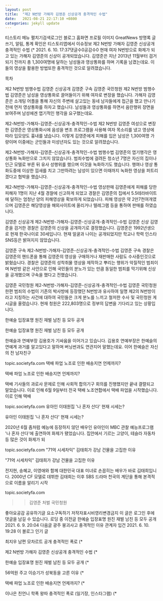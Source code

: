 ```yaml
---
layout: post
title:  "제2 N번방 가해자 김영준 신상공개 충격적인 수법"
date:   2021-08-21 22:17:10 +0800
categories: jekyll update
---
```

티스토리 메뉴 펼치기검색로그인
블로그 홈화면
프로필 이미지
GreatNews
방명록
글쓰기, 알림, 통계 확인은 티스토리앱에서
이슈정보
제2 N번방 가해자 김영준 신상공개 충격적인 수법
$%@#%@%$(*
2021. 6. 10. 17:37댓글수0공감수0
현재 여자 N번방으로 화제가 되고 있는 가해자 김영준의 신상이 공개되었습니다. 김영준은 지난 2013년 11월부터 검거되기 전까지 총 1,300여명에 달하는 남성들과 영상통화를 하며 기록을 남겼는데요. 이들의 영상을 활용한 방법또한 충격적인 것으로 알려졌습니다.

 

목차

제2 N번방 범행수법
김영준 신상공개
김영준 구속
김영준 국민청원
제2 N번방 범행수법
김영준은 남성을 영상통화로 끌어들이기 위해 여자로 변장을 했습니다. 가해자 김영준은 소개팅 어플을 통해 자신의 주변에 살고있는 동네 남자들에게 접근을 했고 만나기 전에 먼저 영상통화를 하자고 했습니다. 남성들과 영상통화를 하면서 음란행위 장면을 보여주며 남성에겐 엽기적인 행각을 요구했는데요.

 

제2-N번방-가해자-김영준-신상공개-충격적인-수법
제2 N번방 김영준
여성으로 변장한 김영준은 영상통화시에 음성을 변조 프로그램을 사용해 여자 목소리를 냈고 영상에 따라 입모양도 흉내를 냈습니다. 이렇게 김영준에게 피해를 입은 남성은 1,300여명 가량이며 이중에는 군인들과 미성년자도 있는 것으로 알려졌습니다.

 

제2-N번방-가해자-김영준-신상공개-충격적인-수법
범행수법
김영준의 엽기행각은 영상통화 녹화만으로 그치지 않았습니다. 범죄수법에 걸려든 청소년 7명은 자신의 집이나 인근 모텔로 부른 뒤 유사 성행위를 했으며 이것을 녹화하기도 했습니다. 행여나 영상 통화도중에 이상한 낌새를 치고 그만하려는 남성이 있으면 이때까지 녹화한 영상을 퍼트리겠다고 협박을 했습니다.

 

제2-N번방-가해자-김영준-신상공개-충격적인-수법
영상판매
김영준에게 피해를 당한 피해자 1명이 지난 4월 경찰에 신고하게 되었고 경찰은 김영준의 집에서 5.5테라바이트에 달하는 엄청난 양의 피해영상을 확보하게 되었습니다. 피해 영상은 약 2만7천여개였으며 김영준은 해당영상을 해외사이트에 올리거나 텔레그램 등을 통하여 판매를 하였습니다.

김영준 신상공개
제2-N번방-가해자-김영준-신상공개-충격적인-수법
김영준 신상
김영준을 검거한 경찰은 김영준의 신상을 공개하기로 결정했습니다. 김영준은 1992년생으로 현재 한국나이로 30세입니다. 현재 얼굴과 나이는 공개되었지만 학교나 학력 인스타 SNS등은 밝혀지지 않았습니다.

김영준 구속
제2-N번방-가해자-김영준-신상공개-충격적인-수법
김영준 구속
경찰은 김영준의 핸드폰을 통해 김영준의 영상을 구매하거나 재판매한 사람도 수사중인것으로 밝혔습니다. 경찰은 김영준의 성착취물 영상을 제작하고 뿌리는 행위가 악질적인 범죄이며 N번방 같은 사안으로 인해 국민들의 분노가 있는 만큼 동일한 범죄를 막기위해 신상을 공개했으며 구속을 했다고 전했습니다.

김영준 국민청원
제2-N번방-가해자-김영준-신상공개-충격적인-수법
김영준 국민청원
한편 범죄의 수법이 기존의 박사방에 등장했던 N번방과 유사하여 일명 제2의 N번방이라고 지칭하는 사건에 대하여 국민들은 크게 분노를 느끼고 철저한 수사 및 국민청원 게시글을 올렸습니다. 현재 청원은 222,803명으로 정부의 답변을 기다리고 있는 상황입니다.

 

한예슬 입장표명 원진 재벌 남친 등 모두 공개

 
한예슬 입장표명 원진 재벌 남친 등 모두 공개

한예슬과 연예부장 김용호가 기싸움을 이어가고 있습니다. 김용호 연예부장은 한예슬의 연예계 과거를 알고있다고 말하며 버닝썬과도 연관지어 말했는데요. 이어 한예슬은 자신의 전 남자친구

topic.societyfa.com
택배 파업 노조로 인한 배송지연 언제까지?

 
택배 파업 노조로 인한 배송지연 언제까지?

택배 기사들의 과로사 문제로 인해 사회적 합의기구 회의를 진행했지만 끝내 결렬되고 말았습니다. 이로 인해 6월 9일부터 전국 택배 노조연합에서 택배 파업을 시작했습니다. 이로 인해 택배

topic.societyfa.com
유아인 이태원집 '나 혼자 산다' 현재 시세는?

 
유아인 이태원집 '나 혼자 산다' 현재 시세는?

2020년 6월 좀처럼 예능에 등장하지 않던 배우인 유아인이 MBC 관찰 예능프로그램 '나 혼자 산다'에 출연하여 화제가 됐었습니다. 집안에서 기르는 고양이, 테슬라 자동차 등 많은 것이 화제가 되

topic.societyfa.com
"71억 시세차익" 김태희가 강남 건물을 고집한 이유

 
"71억 시세차익" 김태희가 강남 건물을 고집한 이유

전지현, 송혜교, 이영애와 함께 대한민국 대표 미녀로 손꼽히는 배우가 바로 김태희입니다. 2000년 CF 모델로 데뷔한 김태희는 이후 SBS 드라마 천국의 계단을 통해 본격적으로 이름을 알리기 시작

topic.societyfa.com
 

>>김영준 처벌 국민청원


좋아요공감
공유하기글 요소구독하기
저작자표시비영리변경금지
이 글은 로그인 후에 댓글을 남길 수 있습니다.
로딩 중
이전글
한예슬 입장표명 원진 재벌 남친 등 모두 공개
2021. 6. 9. 20:04
다음글
광주 붕괴사고 충격적인 이유 관계자 입건
2021. 6. 10. 19:28
이 블로그 인기 글

최지우 남편 모차르트 공개 충격적인 폭로
$%@#%@%$(*

제2 N번방 가해자 김영준 신상공개 충격적인 수법
$%@#%@%$(*

한예슬 입장표명 원진 재벌 남친 등 모두 공개
$%@#%@%$(*

56억원 주고 이승기가 성북동을 고른 이유
$%@#%@%$(*

택배 파업 노조로 인한 배송지연 언제까지?
$%@#%@%$(*

이나은 친언니 학폭 왕따 충격적인 폭로 (일기장, 인스타그램)
$%@#%@%$(*